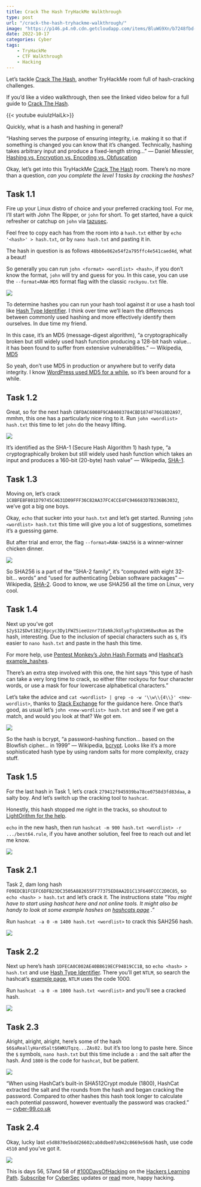 ```yaml
---
title: Crack The Hash TryHackMe Walkthrough
type: post
url: "/crack-the-hash-tryhackme-walkthrough/"
image: "https://p146.p4.n0.cdn.getcloudapp.com/items/BluWG9Xn/b7248fbd-b8f4-44b6-b6d0-bc6994216cae.jpg?source=viewer&v=e864944d13a2594d2db87a391fb10436"
date: 2022-10-17
categories: Cyber
tags:
    - TryHackMe
    - CTF Walkthrough
    - Hacking
---
```


Let’s tackle [Crack The Hash](https://tryhackme.com/room/crackthehash), another TryHackMe room full of hash-cracking challenges.

If you’d like a video walkthrough, then see the linked video below for a full guide to [Crack The Hash](https://tryhackme.com/room/crackthehash).

{{< youtube euiuIzHaiLk>}}

Quickly, what is a hash and hashing in general?

“Hashing serves the purpose of ensuring integrity, i.e. making it so that if something is changed you can know that it’s changed. Technically, hashing takes arbitrary input and produce a fixed-length string…” — Daniel Miessler, [Hashing vs. Encryption vs. Encoding vs. Obfuscation](https://danielmiessler.com/study/encoding-encryption-hashing-obfuscation/)

Okay, let’s get into this TryHackMe [Crack The Hash](https://tryhackme.com/room/crackthehash) room. There’s no more than a question, *can you complete the level 1 tasks by cracking the hashes?*

## Task 1.1

Fire up your Linux distro of choice and your preferred cracking tool. For me, I’ll start with John The Ripper, or `john` for short. To get started, have a quick refresher or catchup on `john` via [tazusec](https://tzusec.com/crack-password-hashes-from-linux-with-john-the-ripper/).

Feel free to copy each has from the room into a `hash.txt` either by `echo '<hash>' > hash.txt`, or by `nano hash.txt` and pasting it in.

The hash in question is as follows `48bb6e862e54f2a795ffc4e541caed4d`, what a beaut!

So generally you can run `john <format> <wordlist> <hash>`, if you don’t know the format, `john` will try and guess for you. In this case, you can use the `--format=RAW-MD5` format flag with the classic `rockyou.txt` file.

![](https://p146.p4.n0.cdn.getcloudapp.com/items/X6uQRwv1/4cdf97cf-161c-4d1e-be9b-02eaeb79d179.jpg?source=viewer&v=cd6d994efee8826224033593df9f790d)

To determine hashes you can run your hash tool against it or use a hash tool like [Hash Type Identifier](https://hashes.com/en/tools/hash_identifier). I think over time we’ll learn the differences between commonly used hashing and more effectively identify them ourselves. In due time my friend.

In this case, it’s an MD5 (message-digest algorithm), “a cryptographically broken but still widely used hash function producing a 128-bit hash value… it has been found to suffer from extensive vulnerabilities.” — Wikipedia, [MD5](https://en.wikipedia.org/wiki/MD5)

So yeah, don’t use MD5 in production or anywhere but to verify data integrity. I know [WordPress used MD5 for a while](https://stackoverflow.com/questions/1045988/what-type-of-hash-does-wordpress-use), so it’s been around for a while.

## Task 1.2

Great, so for the next hash `CBFDAC6008F9CAB4083784CBD1874F76618D2A97`, mmhm, this one has a particularly nice ring to it. Run `john <wordlist> hash.txt` this time to let `john` do the heavy lifting.

![](https://p146.p4.n0.cdn.getcloudapp.com/items/Qwudnpy9/320444ef-3ee8-4342-b5d8-0ab818518f24.jpg?source=viewer&v=fb1bc48e2f965eea4d38b484862d2dbd)

It’s identified as the SHA-1 (Secure Hash Algorithm 1) hash type, “a cryptographically broken but still widely used hash function which takes an input and produces a 160-bit (20-byte) hash value” — Wikipedia, [SHA-1](https://en.wikipedia.org/wiki/SHA-1).

## Task 1.3

Moving on, let’s crack `1C8BFE8F801D79745C4631D09FFF36C82AA37FC4CCE4FC946683D7B336B63032`, we’ve got a big one boys.

Okay, `echo` that sucker into your `hash.txt` and let’s get started. Running `john <wordlist> hash.txt` this time will give you a lot of suggestions, sometimes it’s a guessing game.

But after trial and error, the flag `--format=RAW-SHA256` is a winner-winner chicken dinner.

![](https://p146.p4.n0.cdn.getcloudapp.com/items/8Lu10LEo/9c0190fa-63f5-4193-a480-cba5a88920e5.jpg?source=viewer&v=c2f1764b20511e3f6ace7f97cb21d472)

So SHA256 is a part of the “SHA-2 family”, it’s “computed with eight 32-bit… words” and “used for authenticating Debian software packages” — Wikipedia, [SHA-2](https://en.wikipedia.org/wiki/SHA-2). Good to know, we use SHA256 all the time on Linux, very cool.

## Task 1.4

Next up you’ve got `$2y$12$Dwt1BZj6pcyc3Dy1FWZ5ieeUznr71EeNkJkUlypTsgbX1H68wsRom` as the hash, interesting. Due to the inclusion of special characters such as `$`, it’s easier to `nano hash.txt` and paste in the hash this time.

For more help, use [Pentest Monkey’s John Hash Formats](https://pentestmonkey.net/cheat-sheet/john-the-ripper-hash-formats) and [Hashcat’s example\_hashes](https://hashcat.net/wiki/doku.php?id=example_hashes).

There’s an extra step involved with this one, the hint says “this type of hash can take a very long time to crack, so either filter rockyou for four character words, or use a mask for four lowercase alphabetical characters.”

Let’s take the advice and `cat <wordlist> | grep -o -w '\\w\\{4\\}' <new-wordlist>`, thanks to [Stack Exchange](https://unix.stackexchange.com/questions/32588/grep-for-words-of-no-more-than-a-certain-length) for the guidance here. Once that’s good, as usual let’s `john <new-wordlist> hash.txt` and see if we get a match, and would you look at that? We got em.

![](https://p146.p4.n0.cdn.getcloudapp.com/items/RBuZmQDm/23c5f676-edf4-4c77-998f-519ff1890bb4.jpg?source=viewer&v=82dfc8d979dddbe6f86de8e171e1e16a)

So the hash is bcrypt, “a password-hashing function… based on the Blowfish cipher… in 1999” — Wikipedia, [bcrypt](https://en.wikipedia.org/wiki/Bcrypt). Looks like it’s a more sophisticated hash type by using random salts for more complexity, crazy stuff.

## Task 1.5

For the last hash in Task 1, let’s crack `279412f945939ba78ce0758d3fd83daa`, a salty boy. And let’s switch up the cracking tool to `hashcat`.

Honestly, this hash stopped me right in the tracks, so shoutout to [LightOrithm for the help](https://lightorithm.gitbook.io/searchlight/crack-the-hash).

`echo` in the new hash, then run `hashcat -m 900 hash.txt <wordlist> -r .../best64.rule`, if you have another solution, feel free to reach out and let me know.

![](https://p146.p4.n0.cdn.getcloudapp.com/items/xQuxw185/f03da16f-78b7-4942-b95f-19e1eacbff12.jpg?source=viewer&v=ddebd3e2c5328a686ca3ce14f171d9bf)

## Task 2.1

Task 2, dam long hash `F09EDCB1FCEFC6DFB23DC3505A882655FF77375ED8AA2D1C13F640FCCC2D0C85`, so `echo <hash> > hash.txt` and let’s crack it. The instructions state “*You might have to start using hashcat here and not online tools. It might also be handy to look at some example hashes on [hashcats page](https://hashcat.net/wiki/doku.php?id=example_hashes) .”*

Run `hashcat -a 0 -m 1400 hash.txt <wordlist>` to crack this SAH256 hash.

![](https://p146.p4.n0.cdn.getcloudapp.com/items/OAuj8AXd/7f8c86b2-8c77-4d40-9342-11312f473c6a.jpg?source=viewer&v=eceb108ea580fa66aff94356249a02a5)

## Task 2.2

Next up here’s hash `1DFECA0C002AE40B8619ECF94819CC1B`, so `echo <hash> > hash.txt` and use [Hash Type Identifier](https://hashes.com/en/tools/hash_identifier). There you’ll get `NTLM`, so search the hashcat’s [example page](https://hashcat.net/wiki/doku.php?id=example_hashes), `NTLM` uses the code 1000.

Run `hashcat -a 0 -m 1000 hash.txt <wordlist>` and you’ll see a cracked hash.

![](https://p146.p4.n0.cdn.getcloudapp.com/items/E0uZy00Y/e47271d3-12bc-4c61-a3de-4dd25c4504ba.jpg?source=viewer&v=5f19c35cdfe679e2e3ce7e8516b86742)

## Task 2.3

Alright, alright, alright, here’s some of the hash `$6$aReallyHardSalt$6WKUTqzq...ZAs02.` but it’s too long to paste here. Since the `$` symbols, `nano hash.txt` but this time include a `:` and the salt after the hash. And `1800` is the code for `hashcat`, but be patient.

![](https://p146.p4.n0.cdn.getcloudapp.com/items/rRuQmmJ4/14eacebd-2c4e-4c9e-97d2-a8bc37a38001.jpg?source=viewer&v=cdd641f62ce15d65f1f71cacc7276fb9)

“When using HashCat’s built-in SHA512Crypt module (1800), HashCat extracted the salt and the rounds from the hash and began cracking the password. Compared to other hashes this hash took longer to calculate each potential password, however eventually the password was cracked.” — [cyber-99.co.uk](https://cyber-99.co.uk/mesmerize/thm-crack-the-hash-ctf)

## Task 2.4

Okay, lucky last `e5d8870e5bdd26602cab8dbe07a942c8669e56d6` hash, use code `4510` and you’ve got it.

![](https://p146.p4.n0.cdn.getcloudapp.com/items/eDu700A0/055d6299-987b-482b-ae71-cf0073f9ef88.jpg?source=viewer&v=0a0775951d7b35279644e1b7df32751b)

This is days 56, 57and 58 of [\#100DaysOfHacking](https://mrashleyball.com/100daysofhacking/) on the [Hackers Learning Path](https://mrashleyball.com/learning-path-for-beginner-hacker/). [Subscribe](https://go.mrash.co/newsletter) for [CyberSec](https://mrashleyball.com/starting-out-in-cyber-security/) updates or [read](https://mrashleyball.com/blog) more, happy hacking.
